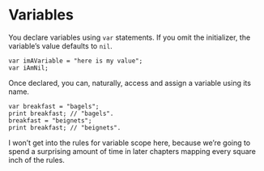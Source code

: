# Variables

You declare variables using `var` statements. If you omit the initializer, the variable’s value defaults to `nil`.

```
var imAVariable = "here is my value";
var iAmNil;
```

Once declared, you can, naturally, access and assign a variable using its name.

```
var breakfast = "bagels";
print breakfast; // "bagels".
breakfast = "beignets";
print breakfast; // "beignets".
```

I won’t get into the rules for variable scope here, because we’re going to spend a surprising amount of time in later chapters mapping every square inch of the rules.
